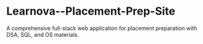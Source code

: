 # Learnova--Placement-Prep-Site
A comprehensive full-stack web application for placement preparation with DSA, SQL, and OS materials.
